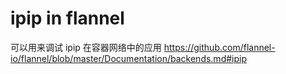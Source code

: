 
# ipip in flannel
可以用来调试 ipip 在容器网络中的应用
https://github.com/flannel-io/flannel/blob/master/Documentation/backends.md#ipip


